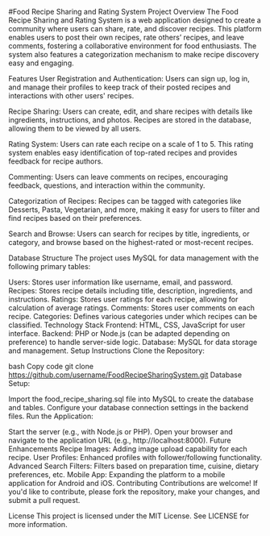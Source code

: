 #Food Recipe Sharing and Rating System
Project Overview
The Food Recipe Sharing and Rating System is a web application designed to create a community where users can share, rate, and discover recipes. This platform enables users to post their own recipes, rate others’ recipes, and leave comments, fostering a collaborative environment for food enthusiasts. The system also features a categorization mechanism to make recipe discovery easy and engaging.

Features
User Registration and Authentication:
Users can sign up, log in, and manage their profiles to keep track of their posted recipes and interactions with other users' recipes.

Recipe Sharing:
Users can create, edit, and share recipes with details like ingredients, instructions, and photos. Recipes are stored in the database, allowing them to be viewed by all users.

Rating System:
Users can rate each recipe on a scale of 1 to 5. This rating system enables easy identification of top-rated recipes and provides feedback for recipe authors.

Commenting:
Users can leave comments on recipes, encouraging feedback, questions, and interaction within the community.

Categorization of Recipes:
Recipes can be tagged with categories like Desserts, Pasta, Vegetarian, and more, making it easy for users to filter and find recipes based on their preferences.

Search and Browse:
Users can search for recipes by title, ingredients, or category, and browse based on the highest-rated or most-recent recipes.

Database Structure
The project uses MySQL for data management with the following primary tables:

Users: Stores user information like username, email, and password.
Recipes: Stores recipe details including title, description, ingredients, and instructions.
Ratings: Stores user ratings for each recipe, allowing for calculation of average ratings.
Comments: Stores user comments on each recipe.
Categories: Defines various categories under which recipes can be classified.
Technology Stack
Frontend: HTML, CSS, JavaScript for user interface.
Backend: PHP or Node.js (can be adapted depending on preference) to handle server-side logic.
Database: MySQL for data storage and management.
Setup Instructions
Clone the Repository:

bash
Copy code
git clone https://github.com/username/FoodRecipeSharingSystem.git
Database Setup:

Import the food_recipe_sharing.sql file into MySQL to create the database and tables.
Configure your database connection settings in the backend files.
Run the Application:

Start the server (e.g., with Node.js or PHP).
Open your browser and navigate to the application URL (e.g., http://localhost:8000).
Future Enhancements
Recipe Images: Adding image upload capability for each recipe.
User Profiles: Enhanced profiles with follower/following functionality.
Advanced Search Filters: Filters based on preparation time, cuisine, dietary preferences, etc.
Mobile App: Expanding the platform to a mobile application for Android and iOS.
Contributing
Contributions are welcome! If you'd like to contribute, please fork the repository, make your changes, and submit a pull request.

License
This project is licensed under the MIT License. See LICENSE for more information.
